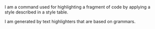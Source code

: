 I am a command used for highlighting a fragment of code by applying a style described in a style table.

I am generated by text highlighters that are based on grammars.